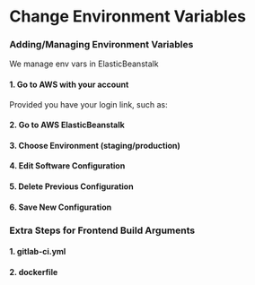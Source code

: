 # Change Environment Variables

### Adding/Managing Environment Variables

We manage env vars in ElasticBeanstalk

#### 1. Go to AWS with your account

Provided you have your login link, such as: 

#### 2. Go to AWS ElasticBeanstalk

#### 3. Choose Environment \(staging/production\)

#### 4. Edit Software Configuration

#### 5. Delete Previous Configuration 

#### 6. Save New Configuration 

### Extra Steps for Frontend Build Arguments

#### 1. gitlab-ci.yml

#### 2. dockerfile





